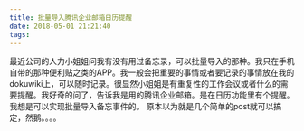 ```yaml
---
title: 批量导入腾讯企业邮箱日历提醒
date: 2018-05-01 21:21:40
tags:
---
```

最近公司的人力小姐姐问我有没有用过备忘录，可以批量导入的那种。我只在手机自带的那种便利贴之类的APP。我一般会把重要的事情或者要记录的事情放在我的dokuwiki上，可以随时记录。很显然小姐姐是有重复性的工作会议或者什么的需要提醒。我好奇的问了，告诉我是用的腾讯企业邮箱。是在日历功能里有个提醒。我想是可以实现批量导入备忘事件的。
原本以为就是几个简单的post就可以搞定，然鹅。。。。
